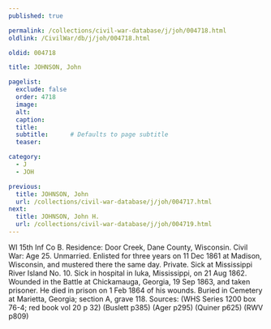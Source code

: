 ```yaml
---
published: true

permalink: /collections/civil-war-database/j/joh/004718.html
oldlink: /CivilWar/db/j/joh/004718.html

oldid: 004718

title: JOHNSON, John

pagelist:
  exclude: false
  order: 4718
  image: 
  alt:
  caption:
  title:
  subtitle:      # Defaults to page subtitle
  teaser:

category: 
  - J 
  - JOH

previous:
  title: JOHNSON, John
  url: /collections/civil-war-database/j/joh/004717.html  
next:
  title: JOHNSON, John H.
  url: /collections/civil-war-database/j/joh/004719.html   
---
```

WI 15th Inf Co B. Residence: Door Creek, Dane County, Wisconsin. Civil War: Age 25. Unmarried. Enlisted for three years on 11 Dec 1861 at Madison, Wisconsin, and mustered there the same day. Private. Sick at Mississippi River Island No. 10. Sick in hospital in Iuka, Mississippi, on 21 Aug 1862. Wounded in the Battle at Chickamauga, Georgia, 19 Sep 1863, and taken prisoner. He died in prison on 1 Feb 1864 of his wounds. Buried in Cemetery at Marietta, Georgia; section A, grave 118. Sources: (WHS Series 1200 box 76-4; red book vol 20 p 32) (Buslett p385) (Ager p295) (Quiner p625) (RWV p809)
